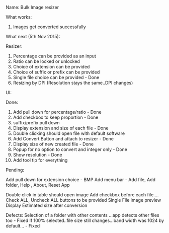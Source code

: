 Name: Bulk Image resizer


What works:

1) Images get converted successfully


What next (5th Nov 2015):

Resizer:

1) Percentage can be provided as an input
2) Ratio can be locked or unlocked
3) Choice of extension can be provided
4) Choice of suffix or prefix can be provided
5) Single file choice can be provided - Done
6) Resizing by DPI (Resolution stays the same..DPI changes)

UI:

Done:
1) Add pull down for percentage/ratio - Done
2) Add checkbox to keep proportion - Done
5) suffix/prefix pull down
6) Display extension and size of each file - Done
7) Double clicking should open file with default software
8) Add Convert Button and attach to resizer - Done
9) Display size of new created file - Done
10) Popup for no option to convert and integer only - Done
11) Show resolution - Done
12) Add tool tip for everything


Pending:

Add pull down for extension choice - BMP
Add menu bar - Add file, Add folder, Help , About, Reset App

Double click in table should open image
Add checkbox before each file....
Check ALL, Uncheck ALL buttons to be provided
Single File image preview
Display Estimated size after conversion

Defects:
Selection of a folder with other contents ...app detects other files too - Fixed
If 100% selected..file size still changes...band width was 1024 by default... - Fixed




